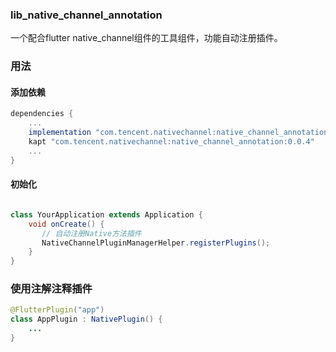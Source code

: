 

### lib_native_channel_annotation

一个配合flutter  native_channel组件的工具组件，功能自动注册插件。

### 用法


#### 添加依赖


```gradle
dependencies {
    ...
    implementation "com.tencent.nativechannel:native_channel_annotation:0.0.4"
    kapt "com.tencent.nativechannel:native_channel_annotation:0.0.4"
    ...
}
```

#### 初始化

```java

class YourApplication extends Application {
    void onCreate() {
       // 自动注册Native方法插件
       NativeChannelPluginManagerHelper.registerPlugins();
    }
}

```

### 使用注解注释插件

```java
@FlutterPlugin("app")
class AppPlugin : NativePlugin() {
    ...
}
```